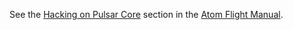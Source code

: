 See the [Hacking on Pulsar Core](https://flight-manual.atom.io/hacking-Pulsar/sections/hacking-on-Pulsar-core/#platform-linux) section in the [Atom Flight Manual](https://flight-manual.atom.io).
